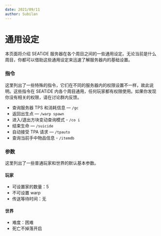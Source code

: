 ```yaml
---
date: 2021/09/11
author: Subilan
---
```


# 通用设定

本页面将介绍 SEATiDE 服务器在各个周目之间的一些通用设定。无论当前是什么周目，你都可以借助这些通用设定来迅速了解服务器内的基础设置。

### 指令

这里列出了一些特殊的指令，它们在不同的服务器内的权限设置不一样，故此说明。这些指令在 SEATiDE 内各个周目通用，任何玩家都有权限使用。如果你发现你没有相关的权限，请在讨论群内反馈。

- 查询服务器 TPS 和消耗信息 — `/gc`
- 返回出生点 — `/warp spawn`
- 进入/退出方块变动查询模式 - `/co i`
- 结束生命 — `/suicide`
- 自动接受 TPA 请求 — `/tpauto`
- 查询当前手中物品信息 - `/itemdb`

### 参数

这里列出了一些普通玩家和世界的默认基本参数。

#### 玩家

- 可设置家的数量：5
- 不可设置 warp
- 传送等待时间：无

#### 世界

- 难度：困难
- 死亡不掉落开启